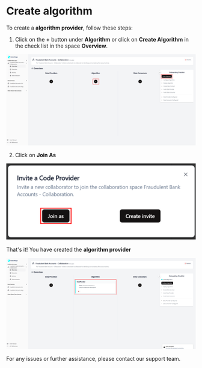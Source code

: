 # Create algorithm

To create a **algorithm provider**, follow these steps:

1. Click on the **+** button under **Algorithm** or click on **Create Algorithm** in the check list in the space **Overview**.

![screenshot of space overview](img/04_space_empty.png)

2. Click on **Join As**

![screenshot of algorithm provider invite](img/05_create_algo.png)

That's it! You have created the **algorithm provider**

![screenshot of space overview with algorithm provider ](img/06_space_algo_created.png)

For any issues or further assistance, please contact our support team.
